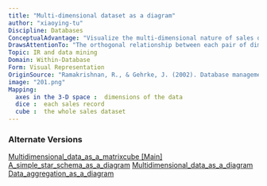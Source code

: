 ```yaml
---
title: "Multi-dimensional dataset as a diagram"
author: "xiaoying-tu"
Discipline: Databases
ConceptualAdvantage: "Visualize the multi-dimensional nature of sales data diced in three dimensions: product_id, location_id, and time_id"
DrawsAttentionTo: "The orthogonal relationship between each pair of dimensions; Each sales data as a dice in the cube with a specific pid, locid, and timeid."
Topic: IR and data mining
Domain: Within-Database
Form: Visual Representation
OriginSource: "Ramakrishnan, R., & Gehrke, J. (2002). Database management systems. McGraw-Hill, Inc."
image: "201.png"
Mapping:
  axes in the 3-D space :  dimensions of the data
  dice :  each sales record
  cube :  the whole sales dataset
---
```

### Alternate Versions
<a href="/nms/Multidimensional_data_as_a_matrixcube.html">Multidimensional_data_as_a_matrixcube [Main]</a>
<a href="/nms/A_simple_star_schema_as_a_diagram.html">A_simple_star_schema_as_a_diagram</a>
<a href="/nms/Multidimensional_data_as_a_diagram.html">Multidimensional_data_as_a_diagram</a>
<a href="/nms/Data_aggregation_as_a_diagram.html">Data_aggregation_as_a_diagram</a>
